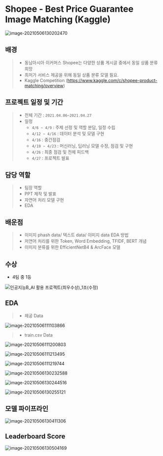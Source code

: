 # Shopee - Best Price Guarantee Image Matching (Kaggle)



![image-20210506130202470](md-images/image-20210506130202470.png)



## 배경

> - 동남아시아 이커머스 Shopee는 다양한 상품 게시글 중에서 동일 상품 분류 희망
> - 최저가 서비스 제공을 위해 동일 상품 분류 모델 필요.
> - Kaggle Competition (https://www.kaggle.com/c/shopee-product-matching/overview)



## 프로젝트 일정 및 기간

> - 전체 기간 : `2021.04.06~2021.04.27`
> - 일정
>   - `4/6 ~ 4/9` : 주제 선정 및 역할 분담, 일정 수립
>   - `4/12 ~ 4/16` : 데이터 분석 및 모델 구현
>   - `4/16` : 중간점검
>   - `4/19 ~ 4/23` : 머신러닝, 딥러닝 모델 수정, 점검 및 구현
>   - `4/26` : 최종 점검 및 전체 피드백
>   - `4/27` : 프로젝트 발표



## 담당 역할

> - 팀장 역할
> - PPT 제작 및 발표
> - 자연어 처리 모델 구현
> - EDA



## 배운점

> - 이미지 phash data/ 텍스트 data/ 이미지 data EDA 방법
> - 저연어 처리를 위한 Token, Word Embedding, TFIDF, BERT 개념
> - 이미지 분류를 위한 EfficientNetB4 & ArcFace 모델 



## 수상

- 4팀 중 1등

![인공지능B_AI 활용 프로젝트(최우수상)_1조(수정)](md-images/%EC%9D%B8%EA%B3%B5%EC%A7%80%EB%8A%A5B_AI%20%ED%99%9C%EC%9A%A9%20%ED%94%84%EB%A1%9C%EC%A0%9D%ED%8A%B8(%EC%B5%9C%EC%9A%B0%EC%88%98%EC%83%81)_1%EC%A1%B0(%EC%88%98%EC%A0%95).JPG)

## EDA

> - 제공 Data

![image-20210506111103866](md-images/image-20210506111103866.png)



> - train.csv Data

![image-20210506111200803](md-images/image-20210506111200803.png)

![image-20210506111213495](md-images/image-20210506111213495.png)

![image-20210506111219744](md-images/image-20210506111219744.png)

![image-20210506130232588](md-images/image-20210506130232588.png)

![image-20210506130244516](md-images/image-20210506130244516.png)

![image-20210506130255121](md-images/image-20210506130255121.png)





## 모델 파이프라인

![image-20210506130411306](md-images/image-20210506130411306.png)





## Leaderboard Score

![image-20210506130504169](md-images/image-20210506130504169.png)

